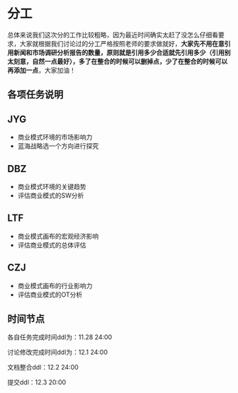 # 分工

总体来说我们这次分的工作比较粗略，因为最近时间确实太赶了没怎么仔细看要求，大家就根据我们讨论过的分工严格按照老师的要求做就好，**大家先不用在意引用新闻和市场调研分析报告的数量，原则就是引用多少合适就先引用多少（引用别太刻意，自然一点最好），多了在整合的时候可以删掉点，少了在整合的时候可以再添加一点**，大家加油！

## 各项任务说明

## JYG

- 商业模式环境的市场影响力
- 蓝海战略选一个方向进行探究

## DBZ

- 商业模式环境的关键趋势
- 评估商业模式的SW分析

## LTF

- 商业模式画布的宏观经济影响
- 评估商业模式的总体评估

## CZJ

- 商业模式画布的行业影响力
- 评估商业模式的OT分析

## 时间节点

各自任务完成时间ddl为：11.28 24:00

讨论修改完成时间ddl为：12.1 24:00

文档整合ddl：12.2 24:00

提交ddl：12.3 20:00
